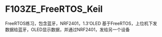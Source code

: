 # F103ZE_FreeRTOS_Keil
 FreeRTOS练习，包含蓝牙，NRF2401，1.3‘OLED
基于FreeRTOS，上位机下发数据给蓝牙，OLED显示数据，并通过NRF2401，发给另一个设备
